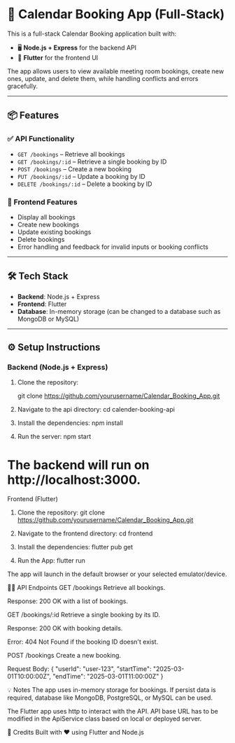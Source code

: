 # 📅 Calendar Booking App (Full-Stack)

This is a full-stack Calendar Booking application built with:

- 🖥️ **Node.js + Express** for the backend API
- 📱 **Flutter** for the frontend UI

The app allows users to view available meeting room bookings, create new ones, update, and delete them, while handling conflicts and errors gracefully.

---

## 📦 Features

### ✅ API Functionality

- `GET /bookings` – Retrieve all bookings
- `GET /bookings/:id` – Retrieve a single booking by ID
- `POST /bookings` – Create a new booking
- `PUT /bookings/:id` – Update a booking by ID
- `DELETE /bookings/:id` – Delete a booking by ID

### 🚀 Frontend Features

- Display all bookings
- Create new bookings
- Update existing bookings
- Delete bookings
- Error handling and feedback for invalid inputs or booking conflicts

---

## 🛠️ Tech Stack

- **Backend**: Node.js + Express
- **Frontend**: Flutter
- **Database**: In-memory storage (can be changed to a database such as MongoDB or MySQL)

---

## ⚙️ Setup Instructions

### Backend (Node.js + Express)

1. Clone the repository:
   
   git clone https://github.com/yourusername/Calendar_Booking_App.git

2. Navigate to the api directory:
    cd calender-booking-api

3. Install the dependencies:
    npm install

4. Run the server:
    npm start

# The backend will run on http://localhost:3000.

Frontend (Flutter)
1. Clone the repository:
    git clone https://github.com/yourusername/Calendar_Booking_App.git

2. Navigate to the frontend directory:
    cd frontend

3. Install the dependencies:
    flutter pub get

4. Run the App:
    flutter run


The app will launch in the default browser or your selected emulator/device.

🧑‍💻 API Endpoints
GET /bookings
Retrieve all bookings.

Response: 200 OK with a list of bookings.

GET /bookings/:id
Retrieve a single booking by its ID.

Response: 200 OK with booking details.

Error: 404 Not Found if the booking ID doesn't exist.

POST /bookings
Create a new booking.

Request Body:
{
  "userId": "user-123",
  "startTime": "2025-03-01T10:00:00Z",
  "endTime": "2025-03-01T11:00:00Z"
}

💡 Notes
The app uses in-memory storage for bookings. If persist data is required, database like MongoDB, PostgreSQL, or MySQL can be used.

The Flutter app uses http to interact with the API.  API base URL has to be modified in the ApiService class based on local or deployed server.

🙌 Credits
Built with ❤️ using Flutter and Node.js
